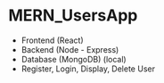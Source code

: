 # MERN_UsersApp
* Frontend (React)
* Backend (Node - Express)
* Database (MongoDB) (local)
* Register, Login, Display, Delete User
